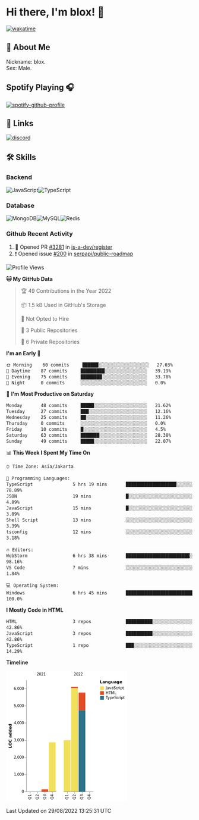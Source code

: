 # Hi there, I'm blox! 👋
[![wakatime](https://wakatime.com/badge/user/b2abe11d-3a19-4b51-8873-fb054f1233d9.svg)](https://wakatime.com/@b2abe11d-3a19-4b51-8873-fb054f1233d9)
## 🚀 About Me
Nickname: blox.\
Sex: Male.

## Spotify Playing 🎧
[![spotify-github-profile](https://spotify-github-profile.vercel.app/api/view?uid=f53py733i8iocgkvovugcos6d&cover_image=true&theme=novatorem&bar_color=53b14f&bar_color_cover=false)](https://github.com/kittinan/spotify-github-profile)

## 🔗 Links
[![discord](https://img.shields.io/static/v1?label=DISCORD&message=blox%238880&color=7289da&style=for-the-badge&logo=discord)](https://discord.com/users/748529326621982732)

## 🛠 Skills

### Backend
![JavaScript](https://img.shields.io/badge/JavaScript-323330?style=for-the-badge&logo=javascript&logoColor=F7DF1E)![TypeScript](https://img.shields.io/badge/TypeScript-007ACC?style=for-the-badge&logo=typescript&logoColor=white)

### Database
![MongoDB](https://img.shields.io/badge/MongoDB-4EA94B?style=for-the-badge&logo=mongodb&logoColor=white)![MySQL](https://img.shields.io/badge/MySQL-005C84?style=for-the-badge&logo=mysql&logoColor=white)![Redis](https://img.shields.io/badge/redis-%23DD0031.svg?&style=for-the-badge&logo=redis&logoColor=white)

### Github Recent Activity
<!--START_SECTION:activity-->
1. 💪 Opened PR [#3281](https://github.com/is-a-dev/register/pull/3281) in [is-a-dev/register](https://github.com/is-a-dev/register)
2. ❗️ Opened issue [#200](https://github.com/serpapi/public-roadmap/issues/200) in [serpapi/public-roadmap](https://github.com/serpapi/public-roadmap)
<!--END_SECTION:activity-->

<!--START_SECTION:waka-->
![Profile Views](http://img.shields.io/badge/Profile%20Views-43-blue)

**🐱 My GitHub Data** 

> 🏆 49 Contributions in the Year 2022
 > 
> 📦 1.5 kB Used in GitHub's Storage 
 > 
> 🚫 Not Opted to Hire
 > 
> 📜 3 Public Repositories 
 > 
> 🔑 6 Private Repositories  
 > 
**I'm an Early 🐤** 

```text
🌞 Morning    60 commits     ██████░░░░░░░░░░░░░░░░░░░   27.03% 
🌆 Daytime    87 commits     █████████░░░░░░░░░░░░░░░░   39.19% 
🌃 Evening    75 commits     ████████░░░░░░░░░░░░░░░░░   33.78% 
🌙 Night      0 commits      ░░░░░░░░░░░░░░░░░░░░░░░░░   0.0%

```
📅 **I'm Most Productive on Saturday** 

```text
Monday       48 commits     █████░░░░░░░░░░░░░░░░░░░░   21.62% 
Tuesday      27 commits     ███░░░░░░░░░░░░░░░░░░░░░░   12.16% 
Wednesday    25 commits     ██░░░░░░░░░░░░░░░░░░░░░░░   11.26% 
Thursday     0 commits      ░░░░░░░░░░░░░░░░░░░░░░░░░   0.0% 
Friday       10 commits     █░░░░░░░░░░░░░░░░░░░░░░░░   4.5% 
Saturday     63 commits     ███████░░░░░░░░░░░░░░░░░░   28.38% 
Sunday       49 commits     █████░░░░░░░░░░░░░░░░░░░░   22.07%

```


📊 **This Week I Spent My Time On** 

```text
⌚︎ Time Zone: Asia/Jakarta

💬 Programming Languages: 
TypeScript               5 hrs 19 mins       ███████████████████░░░░░░   78.89% 
JSON                     19 mins             █░░░░░░░░░░░░░░░░░░░░░░░░   4.89% 
JavaScript               15 mins             █░░░░░░░░░░░░░░░░░░░░░░░░   3.89% 
Shell Script             13 mins             ░░░░░░░░░░░░░░░░░░░░░░░░░   3.39% 
tsconfig                 12 mins             ░░░░░░░░░░░░░░░░░░░░░░░░░   3.18%

🔥 Editors: 
WebStorm                 6 hrs 38 mins       ████████████████████████░   98.16% 
VS Code                  7 mins              ░░░░░░░░░░░░░░░░░░░░░░░░░   1.84%

💻 Operating System: 
Windows                  6 hrs 45 mins       █████████████████████████   100.0%

```

**I Mostly Code in HTML** 

```text
HTML                     3 repos             ██████████░░░░░░░░░░░░░░░   42.86% 
JavaScript               3 repos             ██████████░░░░░░░░░░░░░░░   42.86% 
TypeScript               1 repo              ███░░░░░░░░░░░░░░░░░░░░░░   14.29%

```


**Timeline**

![Chart not found](https://raw.githubusercontent.com/soudblox/soudblox/main/charts/bar_graph.png) 


 Last Updated on 29/08/2022 13:25:31 UTC
<!--END_SECTION:waka-->

<!--
**soudblox/soudblox** is a ✨ _special_ ✨ repository because its `README.md` (this file) appears on your GitHub profile.

Here are some ideas to get you started:

- 🔭 I’m currently working on ...
- 🌱 I’m currently learning ...
- 👯 I’m looking to collaborate on ...
- 🤔 I’m looking for help with ...
- 💬 Ask me about ...
- 📫 How to reach me: ...
- 😄 Pronouns: ...
- ⚡ Fun fact: ...
-->
